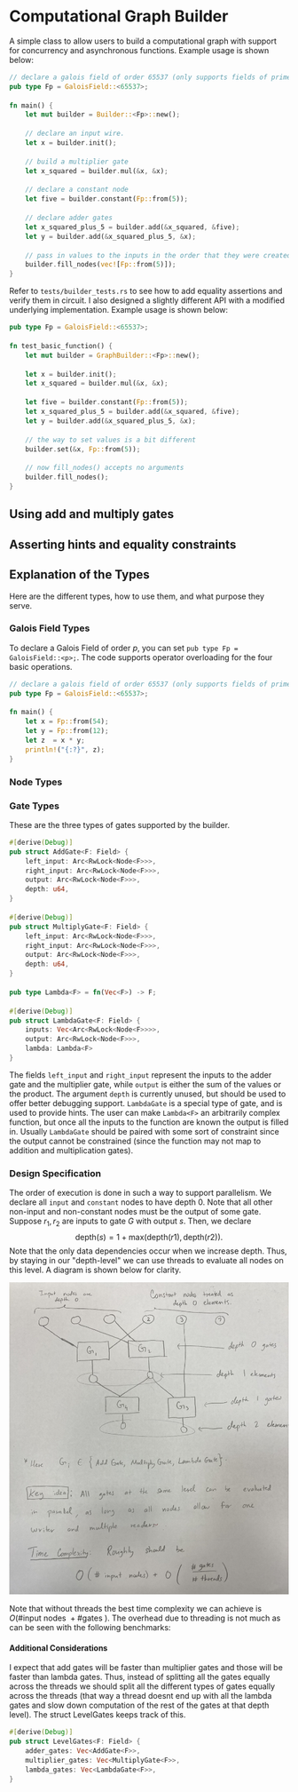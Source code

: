 # Computational Graph Builder
A simple class to allow users to build a computational graph with support for concurrency and asynchronous functions. Example usage is shown below: 
```rust
// declare a galois field of order 65537 (only supports fields of prime order)
pub type Fp = GaloisField::<65537>;

fn main() {
    let mut builder = Builder::<Fp>::new(); 

    // declare an input wire. 
    let x = builder.init();

    // build a multiplier gate
    let x_squared = builder.mul(&x, &x);

    // declare a constant node
    let five = builder.constant(Fp::from(5));

    // declare adder gates 
    let x_squared_plus_5 = builder.add(&x_squared, &five);
    let y = builder.add(&x_squared_plus_5, &x);

    // pass in values to the inputs in the order that they were created
    builder.fill_nodes(vec![Fp::from(5)]);
}
```
Refer to ```tests/builder_tests.rs``` to see how to add equality assertions and verify them in circuit. I also designed a slightly different API with a modified underlying implementation. Example usage is shown below:
```rust
pub type Fp = GaloisField::<65537>;

fn test_basic_function() {
    let mut builder = GraphBuilder::<Fp>::new();

    let x = builder.init();
    let x_squared = builder.mul(&x, &x);
    
    let five = builder.constant(Fp::from(5));
    let x_squared_plus_5 = builder.add(&x_squared, &five);
    let y = builder.add(&x_squared_plus_5, &x);

    // the way to set values is a bit different
    builder.set(&x, Fp::from(5));

    // now fill_nodes() accepts no arguments
    builder.fill_nodes();
}
```

## Using add and multiply gates

## Asserting hints and equality constraints 

## Explanation of the Types
Here are the different types, how to use them, and what purpose they serve. 

### Galois Field Types
To declare a Galois Field of order $p$, you can set ```pub type Fp = GaloisField::<p>;```. The code supports operator overloading for the four basic operations.
```rust
// declare a galois field of order 65537 (only supports fields of prime order)
pub type Fp = GaloisField::<65537>;

fn main() {
    let x = Fp::from(54);
    let y = Fp::from(12); 
    let z  = x * y; 
    println!("{:?}", z); 
}
```

### Node Types

### Gate Types
These are the three types of gates supported by the builder.
```rust
#[derive(Debug)]
pub struct AddGate<F: Field> {
    left_input: Arc<RwLock<Node<F>>>,
    right_input: Arc<RwLock<Node<F>>>,
    output: Arc<RwLock<Node<F>>>,
    depth: u64,
}

#[derive(Debug)]
pub struct MultiplyGate<F: Field> {
    left_input: Arc<RwLock<Node<F>>>,
    right_input: Arc<RwLock<Node<F>>>,
    output: Arc<RwLock<Node<F>>>,
    depth: u64,
}

pub type Lambda<F> = fn(Vec<F>) -> F;

#[derive(Debug)]
pub struct LambdaGate<F: Field> {
    inputs: Vec<Arc<RwLock<Node<F>>>>,
    output: Arc<RwLock<Node<F>>>,
    lambda: Lambda<F>
}

```
The fields ```left_input``` and ```right_input``` represent the inputs to the adder gate and the multiplier gate, while ```output``` is either the sum of the values or the product. The argument ```depth``` is currently unused, but should be used to offer better debugging support. ```LambdaGate``` is a special type of gate, and is used to provide hints. The user can make ```Lambda<F>``` an arbitrarily complex function, but once all the inputs to the function are known the output is filled in. Usually ```LambdaGate``` should be paired with some sort of constraint since the output cannot be constrained (since the function may not map to addition and multiplication gates). 

### Design Specification
The order of execution is done in such a way to support parallelism. We declare all ```input``` and ```constant``` nodes to have depth $0$. Note that all other non-input and non-constant nodes must be the output of some gate. Suppose $r_1, r_2$ are inputs to gate $G$ with output $s$. Then, we declare
$$\text{depth}(s)  = 1 + \text{max}(\text{depth}(r1), \text{depth}(r2)).$$
Note that the only data dependencies occur when we increase depth. Thus, by staying in our "depth-level" we can use threads to evaluate all nodes on this level. A diagram is shown below for clarity. 

<img src=./img/spec.jpg alt="Schematic" width="600">

Note that without threads the best time complexity we can achieve is $O(\text{\# input nodes } + \text{\# gates })$. The overhead due to threading is not much as can be seen with the following benchmarks:

#### Additional Considerations
I expect that add gates will be faster than multiplier gates and those will be faster than lambda gates. Thus, instead of splitting all the gates equally across the threads we should split all the different types of gates equally across the threads (that way a thread doesnt end up with all the lambda gates and slow down computation of the rest of the gates at that depth level). The struct LevelGates keeps track of this. 
```rust
#[derive(Debug)]
pub struct LevelGates<F: Field> {
    adder_gates: Vec<AddGate<F>>,
    multiplier_gates: Vec<MultiplyGate<F>>,
    lambda_gates: Vec<LambdaGate<F>>,
}
```

